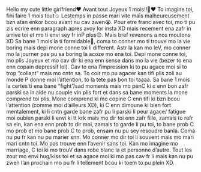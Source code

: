 Hello my cute little girlfriend❤
Avant tout Joyeux 1 mois!!🎉❤
To imagine toi, fini faire 1 mois tout☺ Lestemps in passe mari vite mais malheureusement bzn atan enkor bcou avant nu cav zwen😭.  Pour etre franc avec toi, mo ti pu zis ecrire enn paragraph apres avoy lor insta XD mais recement ena zafr in arrive toi et mo ti envi sey fr inP plus😊.
Mais bref revenons a nos moutons XD
Sa bane 1 mois la ti formidable🥰, coma to conner mo ti trouve mo la vie boring mais depi mone conne toi li different. Astr la kan mo leV, mo conner mo la journer pas pu sa boring la acoze mo ena toi. Depi mone conne toi, mo plis Joyeux et mo cav dir ki ena enn sense dans mo la vie (bezer to ena enn copain depressif lol). Cav to ena l’impression ki to pu agace moi si to trop “collant” mais mo cntn sa. To coir mo pu agacer kan tifi plis zoli au monde P donne moi l’attention, to la tete pas bon toi taaaa. Sa bane 1 mois la certes ti ena bane “fight”/sad moments mais mo penC ki c enn bon zafr parski sa in aide nu couple vin plis fort et dans sa bane moments la mone comprend toi plis. Mone comprend ki mo copine C enn tifi ki bzn bcou l’attention (comme moi d’ailleurs XD), ki C enn dimoune ki bien fort mentalement, ki li cntn garde bane zafr pu li parski li peur agace/ fatigue moi oubien parski li envi ki tt krk mais mo dir toi enn zafr fille, zamais to refr sa ein, kan ena enn prob to dir moi, zamais to garde li pu toi, to bane prob C mo prob et mo bane prob C to prob, ensam nu pu sey resoudre banla. Coma nu pu fr kan nu pu marier snn. Mo conner mo dir toi li souvent mais mo mari mari cntn toi. Mo pas trouve enn l’avenir sans toi. Kan mo imagine mo marriage, C toi ki mo trouV dans robe blanc la et personne d’autre. Tout les zour mo envi hug/kiss toi et sa agace moi ki mo pas cav fr li mais kan nu pu zwen l’an prochain mo pu fr li tellement bcou ki toem to pu plein XD. 


